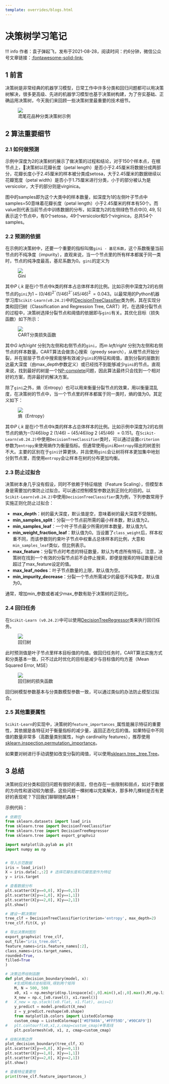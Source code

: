```yaml
---
template: overrides/blogs.html
---
```


# 决策树学习笔记

!!! info
    作者：袁子弹起飞，发布于2021-08-28，阅读时间：约6分钟，微信公众号文章链接：[:fontawesome-solid-link:]()

## 1 前言

决策树是非常经典的机器学习模型，日常工作中许多分类和回归问题都可以用决策树解决，很多更高级、先进的机器学习模型也基于决策树构建，为了夯实基础、正确运用决策树，今天我们来回顾一些决策树里最重要的技术细节。

<figure>
  <img src="https://cdn.jsdelivr.net/gh/BulletTech2021/Pics/2021-8-28/1630120948129-iris_tree.png"  />
  <figcaption>鸢尾花品种分类决策树示例</figcaption>
</figure>


## 2 算法重要细节

### 2.1 如何做预测

示例中深度为2的决策树的展示了做决策的过程和结论，对于150个样本点，在根节点上，决策树以花瓣长度（petal length）是否小于2.45厘米将数据分成两部分，花瓣长度小于2.45厘米的样本被分类成setosa，大于2.45厘米的数据继续以花瓣宽度（petal width）是否小于1.75厘米进行分类，小于的部分被认为是versicolor，大于的部分则是virginica。

图中的samples即为这个大类中的样本数量，如深度为1的左侧叶子节点中samples=50意味着花瓣长度（petal length）小于2.45厘米的样本有50个。而value则代表当前节点中训练数据的分布，如深度为2的左侧绿色节点中[0, 49, 5]表示这个节点中，有0个setosa，49个versicolor和5个virginica，总共54个samples。

### 2.2 预测的依据

在示例的决策树中，还要一个重要的指标叫做`gini - 基尼系数`，这个系数衡量当前节点的不纯净度（impurity），直观来说，当一个节点里的所有样本都属于同一类时，节点的纯净度最高，基尼系数为0。`gini`的定义为

<figure>
  <img src="https://cdn.jsdelivr.net/gh/BulletTech2021/Pics/2021-8-28/1630138292390-gini.png"  />
  <figcaption>Gini</figcaption>
</figure>

其中$P~i,k~$是在i个节点中k类的样本占总体样本的比例。比如示例中深度为2的右侧节点的`gini`为$1-(0/46)^2^-(1/46)^2^-(45/46)^2^ ~= 0.043$。以最常用的Python机器学习库`Scikit-Learn(v0.24.2)`中的[DecisionTreeClassifier](https://scikit-learn.org/stable/modules/generated/sklearn.tree.DecisionTreeClassifier.html#sklearn.tree.DecisionTreeClassifier)类为例，其在实现分类和回归树（Classification and Regression Tree, CART）时，在选择分裂节点的过程中，决策树选择分裂节点和阈值的依据即与`gini`有关。其优化目标（损失函数）如下所示：

<figure>
  <img src="https://cdn.jsdelivr.net/gh/BulletTech2021/Pics/2021-8-29/1630206173092-CART_Loss.png"  />
  <figcaption>CART分类损失函数</figcaption>
</figure>

其中$G~left/right~$分别为左侧和右侧节点的`gini`，而$m~left/right~$分别为左侧和右侧节点的样本数量。CART算法会做贪心搜索（greedy search），从根节点开始分裂，并在层层子节点中搜索能够有效减少`gini`的特征和阈值，直到分裂的层数到达最大深度（由max_depth参数定义）或已经找不到能够减少`gini`的节点。直观来说，找到最好的树是一个[NP-complete](https://zh.wikipedia.org/wiki/NP%E5%AE%8C%E5%85%A8)问题，因此算法最终只会找到一个相对好的方案，而非最好的解决方案。

除了`gini`之外，熵（Entropy）也可以用来衡量分裂节点的效果，用以衡量混乱度，在决策树的节点中，当一个节点里的样本都属于同一类时，熵的值为0。其定义如下：

<figure>
  <img src="https://cdn.jsdelivr.net/gh/BulletTech2021/Pics/2021-8-29/1630205324586-Entropy.png"  />
  <figcaption>熵（Entropy）</figcaption>
</figure>

其中$P~i,k~$是在i个节点中k类的样本占总体样本的比例。比如示例中深度为2的右侧节点的熵为$-(1/46)log~2~(1/46)-(45/46)log~2~(45/46) ~= 0.151$。在`Scikit-Learn(v0.24.2)`中使用`DecisionTreeClassifier`类时，可以通过设置`criterion`参数为`entropy`来使用熵作为衡量指标。但通常使用`gini`和`entropy`得出的树差别不大。主要的区别在于`gini`计算更快，并且使用`gini`会让树将样本更加集中地划分到节点里，而使用`entropy`会让样本在树的分布更加均衡。

### 2.3 防止过拟合

决策树本身几乎没有假设，同时不依赖于特征缩放（Feature Scaling），但模型本身是需要加约束防止过拟合。可以通过控制模型参数达到正则化的目的。以`Scikit-Learn(v0.24.2)`中使用`DecisionTreeClassifier`类为例，下列参数常用于实施正则化防止过拟合：

- **max_depth**：树的最大深度，默认值是空，意味着树的最大深度不受限制。
- **min_samples_split**：分裂一个节点前所需的最小样本数，默认值为2。
- **min_samples_leaf**：一个叶子节点最少所需的样本数量，默认值为1。
- **min_weight_fraction_leaf**：默认值为0。当设置了`class_weight`后，样本权重不同，而该参数则约束叶子节点中权重占总体样本的比例，大意和`min_samples_leaf`类似，但比例表示。
- **max_feature**：分裂节点时考虑的特征数量，默认为考虑所有特征。注意，决策树在找到一个有效的分裂节点前不会停止搜索，即便是搜索的特征数量已经超过了max_feature设定的值。
- **max_leaf_nodes**：叶子节点数量的上限，默认值为空。
- **min_impurity_decrease**：分裂一个节点所需减少的最低不纯净度，默认值为0。

通常，增加min_参数或者减少max_参数有助于决策树的正则化。

### 2.4 回归任务

在`Scikit-Learn (v0.24.2)`中可以使用[DecisionTreeRegressor](https://scikit-learn.org/stable/modules/generated/sklearn.tree.DecisionTreeRegressor.html#sklearn.tree.DecisionTreeRegressor)类来执行回归任务。


<figure>
  <img src="https://cdn.jsdelivr.net/gh/BulletTech2021/Pics/2021-8-29/1630228541305-iris_reg_tree.png"  />
  <figcaption>回归树</figcaption>
</figure>

此时预测值是叶子节点里样本目标值的均值。做回归任务时，CART算法实施方式和分类基本一致，只不过此时优化的目标是减少与目标值的均方差（Mean Squared Error, MSE）

<figure>
  <img src="https://cdn.jsdelivr.net/gh/BulletTech2021/Pics/2021-8-29/1630229474823-CART_regression_loss.png" />
  <figcaption>回归树的损失函数</figcaption>
</figure>

回归树模型参数基本与分类数模型参数一致，可以通过类似的办法防止模型过拟合。

### 2.5 其他重要属性

`Scikit-Learn`的实现中，决策树的`feature_importances_`属性能展示特征的重要性，其依据是各特征对于衡量指标的减少量，返回正态化后的值。如果特征中不同值的数量非常多（高数量类别属性，high cardinality features），推荐使用[sklearn.inspection.permutation_importance](https://scikit-learn.org/stable/modules/generated/sklearn.inspection.permutation_importance.html#sklearn.inspection.permutation_importance)。

如果要对树进行手动调整如改变分裂的阈值，可以使用[sklearn.tree._tree.Tree](https://scikit-learn.org/stable/auto_examples/tree/plot_unveil_tree_structure.html#sphx-glr-auto-examples-tree-plot-unveil-tree-structure-py)。

## 3 总结

决策树应对分类和回归问题有很好的表现，但也存在一些限制和弱点，如对于数据的方向性和波动较为敏感，这些问题一棵树难以完美解决，那多种几棵树是否有更好的表现呢？下回我们聊聊随机森林！

示例代码：

```python
# 依赖包
from sklearn.datasets import load_iris
from sklearn.tree import DecisionTreeClassifier
from sklearn.tree import DecisionTreeRegressor
from sklearn.tree import export_graphviz

import matplotlib.pylab as plt
import numpy as np


# 导入示范数据
iris = load_iris()
X = iris.data[:,:2] # 选择花瓣长度和花瓣宽度作为特征
y = iris.target

# 查看数据分布
plt.scatter(X[y==0,0], X[y==0,1])
plt.scatter(X[y==1,0], X[y==1,1])
plt.scatter(X[y==2,0], X[y==2,1])
plt.show()

# 建设一颗决策树
tree_clf = DecisionTreeClassifier(criterion='entropy', max_depth=2)
tree_clf.fit(X, y)

# 导出决策树图形
export_graphviz( tree_clf,
out_file="iris_tree.dot",
feature_names=iris.feature_names[:2],
class_names=iris.target_names,
rounded=True,
filled=True
)

# 决策边界绘制函数
def plot_decision_boundary(model, x):
    #生成网格点坐标矩阵,得到两个矩阵
    M, N = 500, 500
    x0, x1 = np.meshgrid(np.linspace(x[:,0].min(),x[:,0].max(),M),np.linspace(x[:,1].min(),x[:,1].max(),N))
    X_new = np.c_[x0.ravel(), x1.ravel()]
#   X_new = np.stack((x0.flat, x1.flat), axis=1)
    y_predict = model.predict(X_new)
    z = y_predict.reshape(x0.shape)
    from matplotlib.colors import ListedColormap
    custom_cmap = ListedColormap(['#EF9A9A','#FFF59D','#90CAF9'])
#   plt.contourf(x0,x1,z,cmap=custom_cmap)#等高线
    plt.pcolormesh(x0, x1, z, cmap=custom_cmap)

# 绘制决策边界
plot_decision_boundary(tree_clf, X)
plt.scatter(X[y==0,0], X[y==0,1])
plt.scatter(X[y==1,0], X[y==1,1])
plt.scatter(X[y==2,0], X[y==2,1])
plt.show()

# 查看特征重要性
print(tree_clf.feature_importances_)
```
